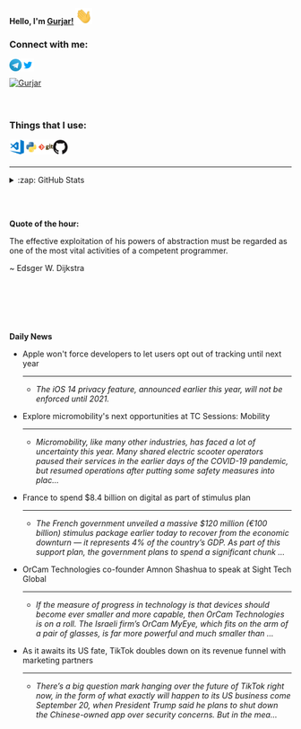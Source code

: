 #### Hello, I'm [Gurjar!](https://GurjarKing.github.io) <img src="https://raw.githubusercontent.com/ABSphreak/ABSphreak/master/gifs/Hi.gif" width="30px"></h2>


### Connect with me:

[<img align="left" alt="Gurjar | Telegram" width="22px" src="https://raw.githubusercontent.com/github/explore/80688e429a7d4ef2fca1e82350fe8e3517d3494d/topics/telegram/telegram.png" />][Telegram]
[<img align="left" alt="Gurjar | Twitter" width="22px" src="https://raw.githubusercontent.com/github/explore/80688e429a7d4ef2fca1e82350fe8e3517d3494d/topics/twitter/twitter.png" />][Twitter]
<br >
<br >
<a href="https://github.com/GurjarKing"><img src="https://komarev.com/ghpvc/?username=GurjarKing" alt="Gurjar" /></a> <br />
<br />
<br />
<!-- <br >

![](https://visitor-badge.glitch.me/badge?page_id=GurjarKing)

<br /> -->

### Things that I use:

[<img align="left" alt="Visual Studio Code" width="26px" src="https://raw.githubusercontent.com/github/explore/80688e429a7d4ef2fca1e82350fe8e3517d3494d/topics/visual-studio-code/visual-studio-code.png" />][VSCode]
[<img align="left" alt="Python" width="26px" src="https://raw.githubusercontent.com/github/explore/80688e429a7d4ef2fca1e82350fe8e3517d3494d/topics/python/python.png" />][Python]
[<img align="left" alt="Git" width="26px" src="https://raw.githubusercontent.com/github/explore/80688e429a7d4ef2fca1e82350fe8e3517d3494d/topics/git/git.png" />][Git]
[<img align="left" alt="GitHub" width="26px" src="https://raw.githubusercontent.com/github/explore/78df643247d429f6cc873026c0622819ad797942/topics/github/github.png" />][Github]

<br />
<br />

---
<details>
  <summary>:zap: GitHub Stats</summary>

<img align="left" alt="Gurjar's Github Stats" src="https://github-readme-stats.vercel.app/api?username=GurjarKing&show_icons=true&hide_border=true&count_private=true&include_all_commit=true&theme=algolia" />

</details>

<!-- ### 🔔 My latest tweet
<a href="https://twitter.com/Gurjar_King43" target="_blank">
	<img src="https://github.com/GurjarKing/GurjarKing/raw/master/tweet.png" width="70%" align="center" alt="Click to view on Twitter" title="My latest tweet, as an image"/>
</a> -->
<br>

<pre>

</pre>

**Quote of the hour:**

The effective exploitation of his powers of abstraction must be regarded as one of the most vital activities of a competent programmer.

~ Edsger W. Dijkstra
<pre>

</pre>
<br>
<pre>


</pre>
<strong>Daily News</strong>
  
  - Apple won't force developers to let users opt out of tracking until next year
     <hr/>
     
      - *The iOS 14 privacy feature, announced earlier this year, will not be enforced until 2021.*
     
  - Explore micromobility's next opportunities at TC Sessions: Mobility
      <hr/>
      
      - *Micromobility, like many other industries, has faced a lot of uncertainty this year. Many shared electric scooter operators paused their services in the earlier days of the COVID-19 pandemic, but resumed operations after putting some safety measures into plac…*
      
  - France to spend $8.4 billion on digital as part of stimulus plan
      <hr/>
      
      - *The French government unveiled a massive $120 million (€100 billion) stimulus package earlier today to recover from the economic downturn — it represents 4% of the country’s GDP. As part of this support plan, the government plans to spend a significant chunk …*
      
  - OrCam Technologies co-founder Amnon Shashua to speak at Sight Tech Global
      <hr/>
      
      - *If the measure of progress in technology is that devices should become ever smaller and more capable, then OrCam Technologies is on a roll. The Israeli firm’s OrCam MyEye, which fits on the arm of a pair of glasses, is far more powerful and much smaller than …*
       
  - As it awaits its US fate, TikTok doubles down on its revenue funnel with marketing partners
      <hr/>
       
       - *There’s a big question mark hanging over the future of TikTok right now, in the form of what exactly will happen to its US business come September 20, when President Trump said he plans to shut down the Chinese-owned app over security concerns. But in the mea…*
      

<br />

[VSCode]: https://code.visualstudio.com/
[Python]: https://www.python.org/
[Git]: https://git-scm.com/
[Github]: https://github.com/
[Telegram]: https://t.me/Gurjar_King/
[Twitter]: https://twitter.com/Gurjar_King43/
